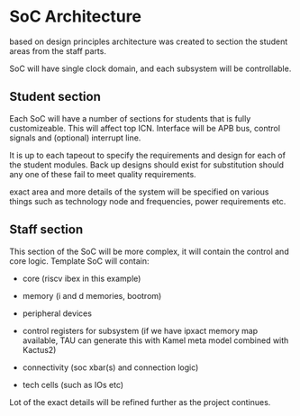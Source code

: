# SoC Architecture

based on design principles architecture was created to section the student areas from the staff parts.

SoC will have single clock domain, and each subsystem will be controllable.

## Student section

Each SoC will have a number of sections for students that is fully customizeable. This will affect top ICN. Interface will be APB bus, control signals and (optional) interrupt line.

It is up to each tapeout to specify the requirements and design for each of the student modules. Back up designs should exist for substitution should any one of these fail to meet quality requirements.

exact area and more details of the system will be specified on various things such as technology node and frequencies, power requirements etc.

## Staff section

This section of the SoC will be more complex, it will contain the control and core logic. Template SoC will contain:

* core (riscv ibex in this example)

* memory (i and d memories, bootrom)

* peripheral devices

* control registers for subsystem (if we have ipxact memory map available, TAU can generate this with Kamel meta model combined with Kactus2)

* connectivity (soc xbar(s) and connection logic)

* tech cells (such as IOs etc)

Lot of the exact details will be refined further as the project continues.

